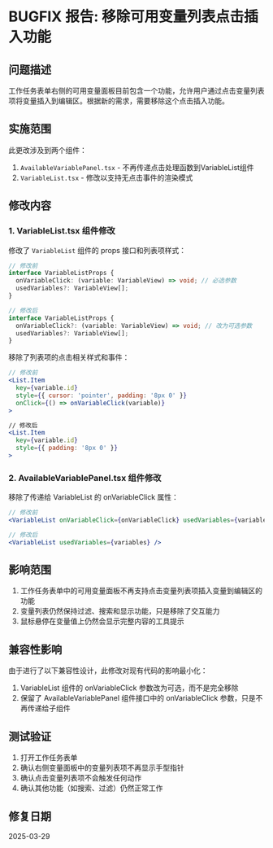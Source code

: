 # BUGFIX 报告: 移除可用变量列表点击插入功能

## 问题描述

工作任务表单右侧的可用变量面板目前包含一个功能，允许用户通过点击变量列表项将变量插入到编辑区。根据新的需求，需要移除这个点击插入功能。

## 实施范围

此更改涉及到两个组件：
1. `AvailableVariablePanel.tsx` - 不再传递点击处理函数到VariableList组件
2. `VariableList.tsx` - 修改以支持无点击事件的渲染模式

## 修改内容

### 1. VariableList.tsx 组件修改

修改了 `VariableList` 组件的 props 接口和列表项样式：

```typescript
// 修改前
interface VariableListProps {
  onVariableClick: (variable: VariableView) => void; // 必选参数
  usedVariables?: VariableView[];
}

// 修改后
interface VariableListProps {
  onVariableClick?: (variable: VariableView) => void; // 改为可选参数
  usedVariables?: VariableView[];
}
```

移除了列表项的点击相关样式和事件：

```jsx
// 修改前
<List.Item
  key={variable.id}
  style={{ cursor: 'pointer', padding: '8px 0' }}
  onClick={() => onVariableClick(variable)}
>

// 修改后
<List.Item
  key={variable.id}
  style={{ padding: '8px 0' }}
>
```

### 2. AvailableVariablePanel.tsx 组件修改

移除了传递给 VariableList 的 onVariableClick 属性：

```jsx
// 修改前
<VariableList onVariableClick={onVariableClick} usedVariables={variables} />

// 修改后
<VariableList usedVariables={variables} />
```

## 影响范围

1. 工作任务表单中的可用变量面板不再支持点击变量列表项插入变量到编辑区的功能
2. 变量列表仍然保持过滤、搜索和显示功能，只是移除了交互能力
3. 鼠标悬停在变量值上仍然会显示完整内容的工具提示

## 兼容性影响

由于进行了以下兼容性设计，此修改对现有代码的影响最小化：
1. VariableList 组件的 onVariableClick 参数改为可选，而不是完全移除
2. 保留了 AvailableVariablePanel 组件接口中的 onVariableClick 参数，只是不再传递给子组件

## 测试验证

1. 打开工作任务表单
2. 确认右侧变量面板中的变量列表项不再显示手型指针
3. 确认点击变量列表项不会触发任何动作
4. 确认其他功能（如搜索、过滤）仍然正常工作

## 修复日期

2025-03-29
